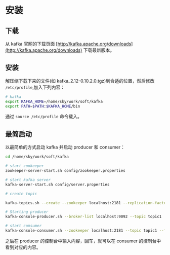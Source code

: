 # 安装

## 下载

从 kafka 官网的下载页面 [http://kafka.apache.org/downloads](http://kafka.apache.org/downloads) 下载最新版本。

## 安装

解压缩下载下来的文件(如 kafka_2.12-0.10.2.0.tgz)到合适的位置，然后修改 `/etc/profile`,加入下列内容：

```bash
# kafka
export KAFKA_HOME=/home/sky/work/soft/kafka
export PATH=$PATH:$KAFKA_HOME/bin
```

通过 `source /etc/profile` 命令载入。


## 最简启动

以最简单的方式启动 kafka 并启动 producer 和 consumer：

```bash
cd /home/sky/work/soft/kafka

# start zookeeper
zookeeper-server-start.sh config/zookeeper.properties

# start kafka server
kafka-server-start.sh config/server.properties

# create topic

kafka-topics.sh --create --zookeeper localhost:2181 --replication-factor 1 --partitions 1 --topic topic1

# Starting producer
kafka-console-producer.sh --broker-list localhost:9092 --topic topic1

# start comsumer
kafka-console-consumer.sh --zookeeper localhost:2181 --topic topic1 --from-beginning
```

之后在 producer 的控制台中输入内容，回车，就可以在 consumer 的控制台中看到对应的内容。




